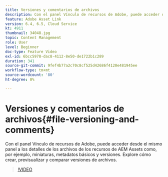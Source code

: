 ```yaml
---
title: Versiones y comentarios de archivos
description: Con el panel Vínculo de recursos de Adobe, puede acceder desde el mismo panel a los detalles de los archivos de los recursos de AEM Assets como, por ejemplo, miniaturas, metadatos básicos y versiones. Explore cómo crear, previsualizar y comparar versiones de archivos.
feature: Adobe Asset Link
version: 6.4, 6.5, Cloud Service
kt: 4911
thumbnail: 34048.jpg
topic: Content Management
role: User
level: Beginner
doc-type: Feature Video
exl-id: 6bcc5978-dac8-4112-8e50-de1722b1c289
duration: 341
source-git-commit: 9fef4b77a2c70c8cf525d42686f4120e481945ee
workflow-type: tm+mt
source-wordcount: '80'
ht-degree: 0%

---
```


# Versiones y comentarios de archivos{#file-versioning-and-comments}

Con el panel Vínculo de recursos de Adobe, puede acceder desde el mismo panel a los detalles de los archivos de los recursos de AEM Assets como, por ejemplo, miniaturas, metadatos básicos y versiones. Explore cómo crear, previsualizar y comparar versiones de archivos.

>[!VIDEO](https://video.tv.adobe.com/v/34048?quality=12&learn=on)

